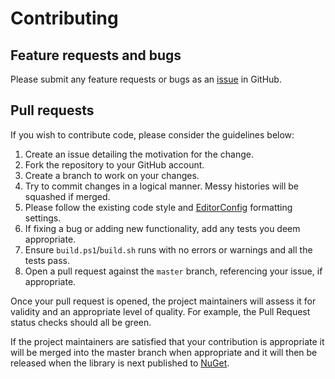 # Contributing

## Feature requests and bugs

Please submit any feature requests or bugs as an [issue](https://github.com/justeat/httpclient-interception/issues) in GitHub.

## Pull requests

If you wish to contribute code, please consider the guidelines below:

  1. Create an issue detailing the motivation for the change.
  1. Fork the repository to your GitHub account.
  1. Create a branch to work on your changes.
  1. Try to commit changes in a logical manner. Messy histories will be squashed if merged.
  1. Please follow the existing code style and [EditorConfig](https://editorconfig.org/) formatting settings.
  1. If fixing a bug or adding new functionality, add any tests you deem appropriate.
  1. Ensure ```build.ps1```/```build.sh``` runs with no errors or warnings and all the tests pass.
  1. Open a pull request against the ```master``` branch, referencing your issue, if appropriate.

Once your pull request is opened, the project maintainers will assess it for validity and an appropriate level of quality. For example, the Pull Request status checks should all be green.

If the project maintainers are satisfied that your contribution is appropriate it will be merged into the master branch when appropriate and it will then be released when the library is next published to [NuGet](https://www.nuget.org/profiles/JUSTEAT_OSS).
